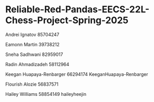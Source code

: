 # Reliable-Red-Pandas-EECS-22L-Chess-Project-Spring-2025
Andrei Ignatov 85704247 

Eamonn Martin 39738212

Sneha Sadhwani 82959017

Radin Ahmadizadeh 58112964 

Keegan Huapaya-Renbarger 66294174 KeeganHuapaya-Renbarger

Flourish Alozie 56837571

Hailey Williams 58854149 haileyheejin
